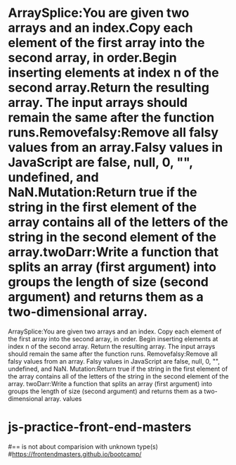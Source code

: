 
# ArraySplice:You are given two arrays and an index.Copy each element of the first array into the second array, in order.Begin inserting elements at index n of the second array.Return the resulting array. The input arrays should remain the same after the function runs.Removefalsy:Remove all falsy values from an array.Falsy values in JavaScript are false, null, 0, "", undefined, and NaN.Mutation:Return true if the string in the first element of the array contains all of the letters of the string in the second element of the array.twoDarr:Write a function that splits an array (first argument) into groups the length of size (second argument) and returns them as a two-dimensional array.


ArraySplice:You are given two arrays and an index.
Copy each element of the first array into the second array, in order.
Begin inserting elements at index n of the second array.
Return the resulting array. The input arrays should remain the same after the function runs.
Removefalsy:Remove all falsy values from an array.
Falsy values in JavaScript are false, null, 0, "", undefined, and NaN.
Mutation:Return true if the string in the first element of the array contains all of the letters of the string in the second element of the array.
twoDarr:Write a function that splits an array (first argument) into groups the length of size (second argument) and returns them as a two-dimensional array.
 values







# js-practice-front-end-masters
#== is not about comparision with unknown type(s)
#https://frontendmasters.github.io/bootcamp/


